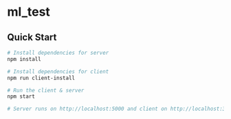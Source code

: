 # ml_test

## Quick Start

``` bash
# Install dependencies for server
npm install

# Install dependencies for client
npm run client-install

# Run the client & server
npm start

# Server runs on http://localhost:5000 and client on http://localhost:3000
```
